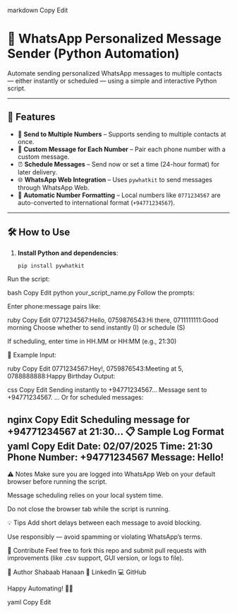 
markdown
Copy
Edit
# 📲 WhatsApp Personalized Message Sender (Python Automation)

Automate sending personalized WhatsApp messages to multiple contacts — either instantly or scheduled — using a simple and interactive Python script.

---

## 🚀 Features

- 🔄 **Send to Multiple Numbers** – Supports sending to multiple contacts at once.
- 💬 **Custom Message for Each Number** – Pair each phone number with a custom message.
- ⏰ **Schedule Messages** – Send now or set a time (24-hour format) for later delivery.
- 🌐 **WhatsApp Web Integration** – Uses `pywhatkit` to send messages through WhatsApp Web.
- 🔢 **Automatic Number Formatting** – Local numbers like `0771234567` are auto-converted to international format (`+94771234567`).

---

## 🛠️ How to Use

1. **Install Python and dependencies**:
   ```bash
   pip install pywhatkit
Run the script:

bash
Copy
Edit
python your_script_name.py
Follow the prompts:

Enter phone:message pairs like:

ruby
Copy
Edit
0771234567:Hello, 0759876543:Hi there, 0711111111:Good morning
Choose whether to send instantly (I) or schedule (S)

If scheduling, enter time in HH.MM or HH:MM (e.g., 21:30)

🧪 Example
Input:

ruby
Copy
Edit
0771234567:Hey!, 0759876543:Meeting at 5, 0788888888:Happy Birthday
Output:

css
Copy
Edit
Sending instantly to +94771234567...
Message sent to +94771234567.
...
Or for scheduled messages:

nginx
Copy
Edit
Scheduling message for +94771234567 at 21:30...
📋 Sample Log Format
yaml
Copy
Edit
Date: 02/07/2025
Time: 21:30
Phone Number: +94771234567
Message: Hello!
--------------------
⚠️ Notes
Make sure you are logged into WhatsApp Web on your default browser before running the script.

Message scheduling relies on your local system time.

Do not close the browser tab while the script is running.

💡 Tips
Add short delays between each message to avoid blocking.

Use responsibly — avoid spamming or violating WhatsApp’s terms.

🤝 Contribute
Feel free to fork this repo and submit pull requests with improvements (like .csv support, GUI version, or logs to file).

📌 Author
Shabaab Hanaan
🔗 LinkedIn
💻 GitHub

Happy Automating! 💬🚀

yaml
Copy
Edit
